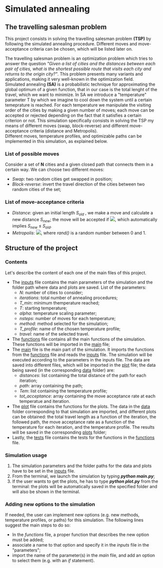 # Simulated annealing
## The travelling salesman problem
This project consists in solving the travelling salesman problem **(TSP)** by following the simulated annealing procedure. Different moves and move-acceptance criteria can be chosen, which will be listed later on.

The travelling salesman problem is an optimization problem which tries to answer the question *"Given a list of cities and the distances between each pair of cities, what is the shortest possible route that visits each city and returns to the origin city?"*. This problem presents many variants and applications, making it very well-known in the optimization field.\
Simulated annealing **(SA)** is a probabilistic technique for approximating the global optimum of a given function, that in our case is the total lenght of the travel, which we want to minimize. In SA we introduce a "temperature" parameter T by which we imagine to cool down the system until a certain temeprature is reached. For each temperature we manipulate the visiting order of the cities by making a given number of moves; each move can be accepted or rejected depending on the fact that it satisfies a certain criterion or not. This simulation specifically consists in solving the TSP my means of different moves (swap, block-reverse) and different move-acceptance criteria (distance and Metropolis).\
Different moves, temperature profiles, and optimizable paths can be implemented in this simulation, as explained below.

### List of possible moves
Consider a set of **N** cities and a given closed path that connects them in a certain way. We can choose two different moves:
* *Swap*: two random cities get swapped in position;
* *Block-reverse*: invert the travel direction of the cities between two random cities of the set;

### List of move-acceptance criteria
* *Distance*: given an initial length *S<sub>old* , we make a move and calculate a new distance *S<sub>new*; the move will be accepted if <img src="https://render.githubusercontent.com/render/math?math=e^{-(S_{new}-S_{old})/T} \geq 1">, which automatically implies *S<sub>new* ≤ *S<sub>old*.
* *Metropolis*: <img src="https://render.githubusercontent.com/render/math?math=e^{-(S_{new}-S_{old})/T} > rand()">, where *rand()* is a random number between 0 and 1.

## Structure of the project
### Contents
Let's describe the content of each one of the main files of this project.
* The [inputs](https://github.com/MarcoCrr/Simulated-annealing/blob/master/inputs.txt) file contains the main parameters of the simulation and the folder path where data and plots are saved. List of the parameters:
  * *N*: number of cities to consider;
  * *iterations*: total number of annealing procedures;
  * *T_min*: minimum themperature reached;
  * *T*: starting temperature;
  * *alpha*: temperature scaling parameter;
  * *nsteps*: number of moves for each temperature;
  * *method*: method selected for the simulation;
  * *T_profile*: name of the chosen temperature profile;
  * *travel*: name of the selected travel.
* The [functions](https://github.com/MarcoCrr/Simulated-annealing/blob/master/functions.py) file contains all the main functions of the simulation. These functions will be imported in the [main](https://github.com/MarcoCrr/Simulated-annealing/blob/master/main.py) file;
* The [main](https://github.com/MarcoCrr/Simulated-annealing/blob/master/main.py) file is the main part of the simulation. It imports the functions from the [functions](https://github.com/MarcoCrr/Simulated-annealing/blob/master/functions.py) file and reads the [inputs](https://github.com/MarcoCrr/Simulated-annealing/blob/master/inputs.txt) file. The simulation will be executed according to the parameters in the inputs file. The data are saved into different files, which will be imported in the [plot](https://github.com/MarcoCrr/Simulated-annealing/blob/master/plot.py) file; the data being saved (in the corresponding [data]( ... ) folder) are:
  * *distances*: list containing the total distance of the path for each iteration;
  * *path*: array containing the path;
  * *Tem*: list containing the temperature profile;
  * *tot_acceptance*: array containing the move acceptance rate at each temperatue and iteration.
* The [plot](https://github.com/MarcoCrr/Simulated-annealing/blob/master/plot.py) file contains the functions for the plots. The data in the [data]( ... ) folder corresponding to that simulation are imported, and different plots can be obtained: the total travel length as a function of the iteration, the followed path, the move acceptance rate as a function of the temperature for each iteration, and the temperature profile. The results will be saved in the corresponding [plots]( ... ) folder;
* Lastly, the [tests](https://github.com/MarcoCrr/Simulated-annealing/blob/master/tests.py) file contains the tests for the functions in the [functions](https://github.com/MarcoCrr/Simulated-annealing/blob/master/functions.py) file.

### Simulation usage
1. The simulation parameters and the folder paths for the data and plots have to be set in the [inputs](https://github.com/MarcoCrr/Simulated-annealing/blob/master/inputs.txt) file. 
2. From the terminal, we launch the simulation by typing ***python main.py***;
3. If the user wants to get the plots, he has to type ***python plot.py*** from the terminal: the plots will be automatically saved in the specified folder and will also be shown in the terminal.

### Adding new options to the simulation
If needed, the user can implement new options (e.g. new methods, temperature profiles, or paths) for this simulation. The following lines suggest the main steps to do so:
* In the *functions* file, a proper function that describes the new option must be added;
* associate a name to that option and specify it in the *inputs* file in the "parameters";
* import the name of the parameter(s) in the *main* file, and add an option to select them (e.g. with an *if* statement).
